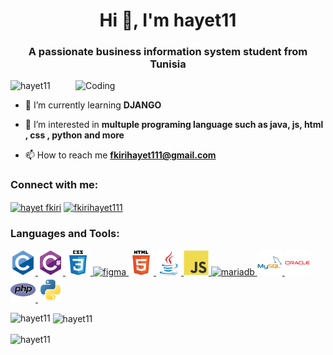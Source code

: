 <h1 align="center">Hi 👋, I'm hayet11</h1>
<h3 align="center">A passionate business information system student from Tunisia</h3>
<img align="right" alt="Coding" width="400" src="https://media.giphy.com/media/ZFkfEcgBREFZC/giphy.gif">
<p align="left"> <img src="https://komarev.com/ghpvc/?username=hayet11&label=Profile%20views&color=0e75b6&style=flat" alt="hayet11" /> </p>

- 🌱 I’m currently learning **DJANGO**

- 👀 I’m interested in **multuple programing language such as java, js, html , css , python and more**

- 📫 How to reach me **fkirihayet111@gmail.com**

<h3 align="left">Connect with me:</h3>
<p align="left">
<a href="https://linkedin.com/in/hayet fkiri" target="blank"><img align="center" src="https://raw.githubusercontent.com/rahuldkjain/github-profile-readme-generator/master/src/images/icons/Social/linked-in-alt.svg" alt="hayet fkiri" height="30" width="40" /></a>
<a href="https://www.hackerrank.com/fkirihayet111?hr_r=1" target="blank"><img align="center" src="https://nikhil.is-a.dev/Assets/Card-Image/hackerrank.png" alt="fkirihayet111" height="40" width="40" /></a>
</p>

<h3 align="left">Languages and Tools:</h3>
<p align="left"> <a href="https://www.cprogramming.com/" target="_blank" rel="noreferrer"> <img src="https://raw.githubusercontent.com/devicons/devicon/master/icons/c/c-original.svg" alt="c" width="40" height="40"/> </a> <a href="https://www.w3schools.com/cs/" target="_blank" rel="noreferrer"> <img src="https://raw.githubusercontent.com/devicons/devicon/master/icons/csharp/csharp-original.svg" alt="csharp" width="40" height="40"/> </a> <a href="https://www.w3schools.com/css/" target="_blank" rel="noreferrer"> <img src="https://raw.githubusercontent.com/devicons/devicon/master/icons/css3/css3-original-wordmark.svg" alt="css3" width="40" height="40"/> </a> <a href="https://www.figma.com/" target="_blank" rel="noreferrer"> <img src="https://www.vectorlogo.zone/logos/figma/figma-icon.svg" alt="figma" width="40" height="40"/> </a> <a href="https://www.w3.org/html/" target="_blank" rel="noreferrer"> <img src="https://raw.githubusercontent.com/devicons/devicon/master/icons/html5/html5-original-wordmark.svg" alt="html5" width="40" height="40"/> </a> <a href="https://www.java.com" target="_blank" rel="noreferrer"> <img src="https://raw.githubusercontent.com/devicons/devicon/master/icons/java/java-original.svg" alt="java" width="40" height="40"/> </a> <a href="https://developer.mozilla.org/en-US/docs/Web/JavaScript" target="_blank" rel="noreferrer"> <img src="https://raw.githubusercontent.com/devicons/devicon/master/icons/javascript/javascript-original.svg" alt="javascript" width="40" height="40"/> </a> <a href="https://mariadb.org/" target="_blank" rel="noreferrer"> <img src="https://www.vectorlogo.zone/logos/mariadb/mariadb-icon.svg" alt="mariadb" width="40" height="40"/> </a> <a href="https://www.mysql.com/" target="_blank" rel="noreferrer"> <img src="https://raw.githubusercontent.com/devicons/devicon/master/icons/mysql/mysql-original-wordmark.svg" alt="mysql" width="40" height="40"/> </a> <a href="https://www.oracle.com/" target="_blank" rel="noreferrer"> <img src="https://raw.githubusercontent.com/devicons/devicon/master/icons/oracle/oracle-original.svg" alt="oracle" width="40" height="40"/> </a> <a href="https://www.php.net" target="_blank" rel="noreferrer"> <img src="https://raw.githubusercontent.com/devicons/devicon/master/icons/php/php-original.svg" alt="php" width="40" height="40"/> </a> <a href="https://www.python.org" target="_blank" rel="noreferrer"> <img src="https://raw.githubusercontent.com/devicons/devicon/master/icons/python/python-original.svg" alt="python" width="40" height="40"/> </a> </p>

<p><img align="left" src="https://github-readme-stats.vercel.app/api/top-langs?username=hayet11&show_icons=true&locale=en&layout=compact" alt="hayet11" /></p>

<p>&nbsp;<img align="center" src="https://github-readme-stats.vercel.app/api?username=hayet11&show_icons=true&locale=en" alt="hayet11" /></p>

<p><img align="center" src="https://github-readme-streak-stats.herokuapp.com/?user=hayet11&" alt="hayet11" /></p>
